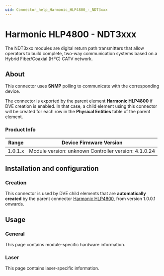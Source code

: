 ```yaml
---
uid: Connector_help_Harmonic_HLP4800_-_NDT3xxx
---
```


# Harmonic HLP4800 - NDT3xxx

The NDT3xxx modules are digital return path transmitters that allow operators to build complete, two-way communication systems based on a Hybrid Fiber/Coaxial (HFC) CATV network.

## About

This connector uses **SNMP** polling to communicate with the corresponding device.

The connector is exported by the parent element **Harmonic HLP4800** if DVE creation is enabled. In that case, a child element using this connector will be created for each row in the **Physical Entities** table of the parent element.

### Product Info

| **Range** | **Device Firmware Version**                          |
|------------------|------------------------------------------------------|
| 1.0.1.x          | Module version: unknown Controller version: 4.1.0.24 |

## Installation and configuration

### Creation

This connector is used by DVE child elements that are **automatically created** by the parent connector [Harmonic HLP4800](xref:Connector_help_Harmonic_HLP4800), from version 1.0.0.1 onwards.

## Usage

### General

This page contains module-specific hardware information.

### Laser

This page contains laser-specific information.
